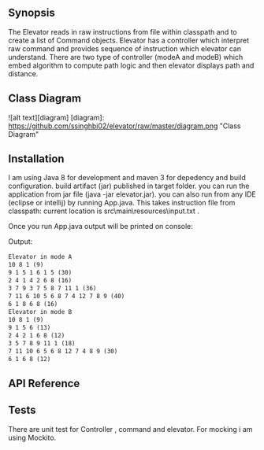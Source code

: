 
## Synopsis

The Elevator reads in raw instructions from file within classpath and to create a list of Command objects. Elevator has a controller which interpret raw command and provides sequence of instruction which elevator can understand.
There are two type of controller (modeA and modeB) which embed algorithm to compute path logic and then elevator displays path and distance.

## Class Diagram
![alt text][diagram]
[diagram]: https://github.com/ssinghbi02/elevator/raw/master/diagram.png "Class Diagram"

## Installation

I am using Java 8 for development and maven 3 for depedency and build configuration. build artifact (jar) published in target folder. you can run the application from jar file (java -jar elevator.jar). you can also run from any IDE (eclipse or intellij) by running App.java. This takes instruction file from classpath: current location is src\main\resources\input.txt .

Once you run App.java output will be printed on console:

Output:

```
Elevator in mode A
10 8 1 (9)
9 1 5 1 6 1 5 (30)
2 4 1 4 2 6 8 (16)
3 7 9 3 7 5 8 7 11 1 (36)
7 11 6 10 5 6 8 7 4 12 7 8 9 (40)
6 1 8 6 8 (16)
Elevator in mode B
10 8 1 (9)
9 1 5 6 (13)
2 4 2 1 6 8 (12)
3 5 7 8 9 11 1 (18)
7 11 10 6 5 6 8 12 7 4 8 9 (30)
6 1 6 8 (12)
```



## API Reference


## Tests

There are unit test for Controller , command and elevator. For mocking i am using Mockito.
